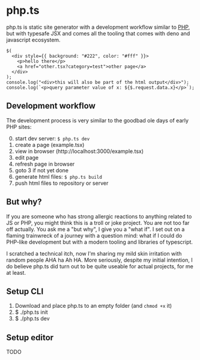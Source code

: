 # php.ts

php.ts is static site generator with a development workflow
similar to [PHP](https://php.net), but with typesafe JSX
and comes all the tooling that comes with deno and javascript ecosystem.

```tsx
$(
  <div style={{ background: "#222", color: "#fff" }}>
    <p>hello there</p>
    <a href="other.tsx?category=test">other page</a>
  </div>
);
console.log("<div>this will also be part of the html output</div>");
console.log(`<p>query parameter value of x: ${$.request.data.x}</p>`);
```

## Development workflow

The development process is very similar to the goodbad ole days
of early PHP sites:

0. start dev server: `$ php.ts dev`
1. create a page (example.tsx)
2. view in browser (http://localhost:3000/example.tsx)
3. edit page
4. refresh page in browser
5. goto 3 if not yet done
6. generate html files: `$ php.ts build`
7. push html files to repository or server

## But why?

If you are someone who has strong allergic reactions to
anything related to JS or PHP, you might think this is
a troll or joke project. You are not too far off actually.
You ask me a "but why", I give you a "what if". I set out
on a flaming trainwreck of a journey with a question mind:
what if I could do PHP-like development but with a modern tooling
and libraries of typescript.

I scratched a technical itch, now I'm sharing my mild
skin irritation with random people AHA ha Ah HA.
More seriously, despite my initial intention,
I do believe php.ts did turn out to be quite useable
for actual projects, for me at least.

## Setup CLI

1. Download and place php.ts to an empty folder (and `chmod +x` it)
2. $ ./php.ts init
3. $ ./php.ts dev

## Setup editor

TODO
